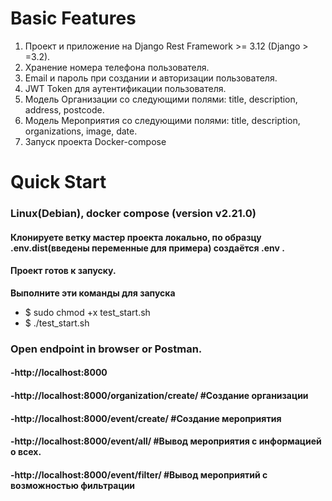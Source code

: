 
# **Basic Features**
1. Проект и приложение на Django Rest Framework >= 3.12 (Django > =3.2).
2. Хранение номера телефона пользователя.
3. Email и пароль при создании и авторизации пользователя.
4. JWT Token для аутентификации пользователя.
5. Модель Организации со следующими полями: title, description, address, postcode.
6. Модель Мероприятия со следующими полями: title, description, organizations, image, date.
7. Запуск проекта Docker-compose

# **Quick Start**
### Linux(Debian), docker compose (version v2.21.0)
#### Клонируете ветку мастер проекта локально, по образцу .env.dist(введены переменные для примера) создаётся .env . 
#### Проект готов к запуску.

**Выполните эти команды для запуска** 
- $ sudo chmod +x test_start.sh
- $ ./test_start.sh

###  Open endpoint in browser or Postman.
#### -http://localhost:8000
#### -http://localhost:8000/organization/create/ #Создание организации
#### -http://localhost:8000/event/create/ #Создание мероприятия
#### -http://localhost:8000/event/all/ #Вывод мероприятия с информацией о всех.
#### -http://localhost:8000/event/filter/ #Вывод мероприятий с возможностью фильтрации